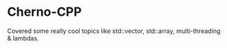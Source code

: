 # Cherno-CPP
Covered some really cool topics like std::vector, std::array, multi-threading & lambdas.
